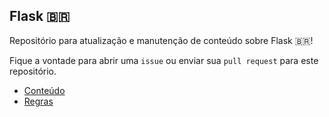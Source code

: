 ## Flask 🇧🇷

Repositório para atualização e manutenção de conteúdo sobre Flask 🇧🇷!

Fique a vontade para abrir uma ```issue``` ou enviar sua ```pull request``` para este repositório.

- [Conteúdo](https://github.com/bergpb/resources-flask-group/blob/master/RESOURCES.md)
- [Regras](https://github.com/bergpb/resources-flask-group/blob/master/RULES.md)
